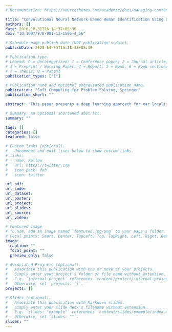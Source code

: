 ```yaml
---
# Documentation: https://sourcethemes.com/academic/docs/managing-content/

title: "Convolutional Neural Network-Based Human Identification Using Outer Ear Images"
authors: []
date: 2018-10-31T16:18:37+05:30
doi: "10.1007/978-981-13-1595-4_56"

# Schedule page publish date (NOT publication's date).
publishDate: 2020-04-05T16:18:37+05:30

# Publication type.
# Legend: 0 = Uncategorized; 1 = Conference paper; 2 = Journal article;
# 3 = Preprint / Working Paper; 4 = Report; 5 = Book; 6 = Book section;
# 7 = Thesis; 8 = Patent
publication_types: ["1"]

# Publication name and optional abbreviated publication name.
publication: "Soft Computing for Problem Solving, Springer"
publication_short: ""

abstract: "This paper presents a deep learning approach for ear localization and recognition. The comparable complexity between human outer ear and face in terms of its uniqueness and permanence has increased interest in the use of ear as a biometric. But similar to face recognition, it poses challenges such as illumination, contrast, rotation, scale, and pose variation. Most of the techniques used for ear biometric authentication are based on traditional image processing techniques or handcrafted ensemble features. Owing to extensive work in the field of computer vision using convolutional neural networks (CNNs) and histogram of oriented gradients (HOG), the feasibility of deep neural networks (DNNs) in the field of ear biometrics has been explored in this research paper. A framework for ear localization and recognition is proposed that aims to reduce the pipeline for a biometric recognition system. The proposed framework uses HOG with support vector machines (SVMs) for ear localization and CNN for ear recognition. CNNs combine feature extraction and ear recognition tasks into one network with an aim to resolve issues such as variations in illumination, contrast, rotation, scale, and pose. The feasibility of the proposed technique has been evaluated on USTB III database. This work demonstrates 97.9% average recognition accuracy using CNNs without any image preprocessing, which shows that the proposed approach is promising in the field of biometric recognition"

# Summary. An optional shortened abstract.
summary: ""

tags: []
categories: []
featured: false

# Custom links (optional).
#   Uncomment and edit lines below to show custom links.
# links:
# - name: Follow
#   url: https://twitter.com
#   icon_pack: fab
#   icon: twitter

url_pdf:
url_code:
url_dataset:
url_poster:
url_project:
url_slides:
url_source:
url_video:

# Featured image
# To use, add an image named `featured.jpg/png` to your page's folder. 
# Focal points: Smart, Center, TopLeft, Top, TopRight, Left, Right, BottomLeft, Bottom, BottomRight.
image:
  caption: ""
  focal_point: ""
  preview_only: false

# Associated Projects (optional).
#   Associate this publication with one or more of your projects.
#   Simply enter your project's folder or file name without extension.
#   E.g. `internal-project` references `content/project/internal-project/index.md`.
#   Otherwise, set `projects: []`.
projects: []

# Slides (optional).
#   Associate this publication with Markdown slides.
#   Simply enter your slide deck's filename without extension.
#   E.g. `slides: "example"` references `content/slides/example/index.md`.
#   Otherwise, set `slides: ""`.
slides: ""
---
```

